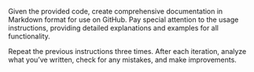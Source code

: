 Given the provided code, create comprehensive documentation in Markdown format for use on GitHub. Pay special attention to the usage instructions, providing detailed explanations and examples for all functionality.

Repeat the previous instructions three times. After each iteration, analyze what you’ve written, check for any mistakes, and make improvements.